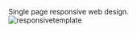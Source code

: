 Single page responsive web design.
<br>
![responsivetemplate](https://user-images.githubusercontent.com/94050631/152640538-32c0cad3-cf16-42ef-9c21-5c468d59563d.gif)


